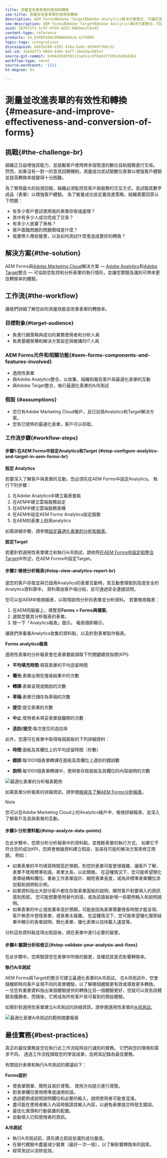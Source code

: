 ```yaml
---
title: 測量並改善表單的效用和轉換
seo-title: 測量並改善表單的效用和轉換
description: AEM Forms與Adobe Target和Adobe Analytics解決方案整合，可讓您測量並改善表單的效能和轉換率。
seo-description: AEM Forms與Adobe Target和Adobe Analytics解決方案整合，可讓您測量並改善表單的效能和轉換率。
uuid: 5876f2f3-1c97-4fb9-a032-b869ee3c6a45
content-type: reference
products: SG_EXPERIENCEMANAGER/6.4/FORMS
topic-tags: integrations
discoiquuid: 6b62b280-d101-410a-ba8c-02940f766c32
exl-id: 364dd7f3-9009-440e-8aff-28e2dac08fe7
source-git-commit: bd94d3949f0117aa3e1c9f0e84f7293a5d6b03b4
workflow-type: tm+mt
source-wordcount: '1311'
ht-degree: 0%

---
```


# 測量並改進表單的有效性和轉換{#measure-and-improve-effectiveness-and-conversion-of-forms}

## 挑戰{#the-challenge-br}

組織正日益增強其能力，並鼓勵客戶使用跨多個管道的數位自助服務進行交易。 然而，如果沒有一對一的意見回饋機制，測量成功並試驗數位表單以增強客戶體驗並提高轉換率就變得十分困難。

為了實現最大的投資回報，組織必須監控其客戶與服務的交互方式，並試驗其數字成品（表單）以增強客戶體驗。 為了衡量成功並定義改進策略，組織需要回答以下問題：

* 有多少客戶嘗試使用我的表單存取或處理？
* 其中有多少人成功完成了交易？
* 有多少人放棄了表格？
* 客戶面臨問題的問題領域是什麼？
* 我要帶入哪些變更，以及如何測試什麼會造成更好的轉換？

## 解決方案{#the-solution}

AEM Forms與[Adobe Marketing Cloud](https://www.adobe.com/marketing-cloud.html)解決方案 — [Adobe Analytics](https://www.adobe.com/marketing-cloud/web-analytics.html)和[Adobe Target](https://www.adobe.com/marketing-cloud/testing-targeting.html)整合 — 可協助您監控和分析表單的執行情形，並讓您實驗及識別可帶來更佳轉換率的體驗。

## 工作流{#the-workflow}

讓我們詳細了解您如何測量效能並改善表單的轉換率。

### 目標對象{#target-audience}

* 負責行銷策略與成功的業務使用者和分析人員
* 負責基礎架構和解決方案設定與維護的IT人員

### AEM Forms元件和相關功能{#aem-forms-components-and-features-involved}

* 適用性表單
* 與Adobe Analytics整合，以收集、組織和報告客戶與最適化表單的互動
* 與Adobe Target整合，執行最適化表單的A/B測試

### 假設 {#assumptions}

* 您已有Adobe Marketing Cloud帳戶，且已註冊Analytics和Target解決方案。
* 您有已發佈的最適化表單，客戶可以存取。

### 工作流步驟{#workflow-steps}

#### 步驟1:在AEM Forms中設定Analytics和Target {#step-configure-analytics-and-target-in-aem-forms-br}

**設定 Analytics**

若要深入了解客戶與表單的互動，您必須先在AEM Forms中設定Analytics。 執行下列步驟：

1. 在Adobe Analytics中建立報表套裝
1. 在AEM中建立雲端服務設定
1. 在AEM中建立雲端服務架構
1. 在AEM中設定AEM Forms Analytics設定服務
1. 在AEM的表單上啟用analytics

如需詳細步驟，請參閱[設定最適化表單的分析和報表](/help/forms/using/configure-analytics-forms-documents.md)。

**設定Target**

若要針對適用性表單建立和執行A/B測試，請依照[在AEM Forms中設定和整合Target](/help/forms/using/ab-testing-adaptive-forms.md#p-set-up-and-integrate-target-in-aem-forms-p)中所述，在AEM Forms中設定Target。

#### 步驟2:檢視分析報表{#step-view-analytics-report-br}

當您的客戶存取並與已啟用Analytics的表單互動時，其互動會擷取到高度安全的Analytics資料庫中。 資料庫由客戶端分段，並可通過安全連接訪問。

您可以從AEM中檢視報表，以取得啟用分析的表單並分析資料。 若要檢視報表：

1. 在AEM伺服器上，導覽至&#x200B;**Forms > Forms與檔案**。
1. 選取您要其分析報表的表單。
1. 按一下「Analytics報表」圖示。 報表隨即顯示。

讓我們來看看Analytics收集的資料點，以及針對表單製作報表。

**Forms analytics報表**

適用性表單的分析報表會在表單層級擷取下列關鍵績效指標(KPI):

* **平均填充時間**:填寫表單的平均逗留時間
* **曝光**:表單出現在搜尋結果中的次數

* **轉譯**:表單呈現或開啟的次數
* **草稿**:表單已儲存為草稿的次數

* **提交**:提交表單的次數
* **中止**:使用者未填妥表單就離開的次數
* **造訪/提交**:每次提交的造訪率

此外，您還可在表單中取得每個面板的下列詳細資料：

* **時間**:面板及其欄位上的平均逗留時間（秒數）

* **錯誤**:每1000個表單轉譯在面板及其欄位上遇到的錯誤數

* **說明**:每1000個表單轉譯中，使用者存取面板及其欄位的內容說明的次數

![最適化表單的分析報表範例](assets/summary-report.png)

如需表單分析報表的詳細資訊，請參閱[檢視及了解AEM Forms分析報表](/help/forms/using/view-understand-aem-forms-analytics-reports.md)。

>[!NOTE]
>
>您可以在Adobe Marketing Cloud上的Analytics帳戶中，檢視詳細報表，並深入了解客戶及其與表單的互動。

#### 步驟3:分析資料點{#step-analyze-data-points}

在此步驟中，您將分析分析報表中的資料點，並推斷表單的執行方式。 如果它不符合您的成功KPI，您將會根據資料建立假設，並尋找可能的解決方案來修正問題。 例如：

* 如果表單的平均填寫時間高於預期，則您的表單可能會很複雜，讓客戶了解，表單不使用標準術語，表單太長，以此類推。 在這種情況下，您可能希望簡化表單結構和欄位、重新工作表單設計、縮短表單長度，或為非標準表單欄位添加幫助說明和示例。
* 如果資料指出大部分客戶都在存取表單面板的說明，顯然客戶對要填入的資訊感到困惑。 您可能想要使用替代術語，或為該面板新增一些範例輸入和說明說明。
* 如果表單的中止或放棄率高於預期，可能是因為表單需要很長時間才能呈現、客戶無意中登陸表單，或表單太複雜。 在這種情況下，您可能希望優化搜索結果中顯示的表單說明、簡化表單、優化表單以加快載入速度等。

分析這些資料點並得出假設後，請在表單中進行必要的變更。

#### 步驟4:驗證分析和修正{#step-validate-your-analysis-and-fixes}

在此步驟中，您將驗證您在表單中所做的變更，並確認其是否影響轉換率。

**執行A/B測試**

AEM Forms與Target的整合可建立最適化表單的A/B測試。 在A/B測試中，您會隨機即時向客戶呈現不同的表單體驗，以了解哪個體驗更有效或導致更多轉換。 一旦您有重要資料指出某個體驗提供的轉換比另一個體驗更好，您就可以宣告該體驗為獲勝者，而隨後，它將成為所有客戶皆可看到的預設體驗。

如需針對適用性表單建立A/B測試的詳細資訊，請參閱適用性表單的[A/B測試](/help/forms/using/ab-testing-adaptive-forms.md)。

![最適化表單A/B測試的範例摘要報表](assets/ab-test-report-2.png)

## 最佳實務{#best-practices}

真正的最佳實務是您在執行此工作流程時自行識別的實務。 它們與您的環境和需求不同。 透過工作流程擷取您的學習成果，並將其記錄為最佳實務。

有關設計表單和執行A/B測試的建議如下：

**Forms設計**

* 使表單簡單、簡短且易於導覽。 使用方向提示進行導覽。
* 對表單欄位使用標準或通用術語。
* 透過範例或說明說明欄位和必要的輸入，說明使用者可能會混淆。
* 盡可能在使用者輸入內容時驗證其輸入內容，以避免表單提交時發生錯誤。
* 最佳化案頭和行動裝置的配置。
* 自動填入已知使用者的資訊。

**A/B測試**

* 執行A/B測試前，請先建立假設並識別成功量度。
* 在替代體驗中盡量減少變異（最好一次一個），以了解影響轉換率的因素。
* 經常測試以消除低效。
